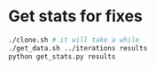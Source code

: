 Get stats for fixes
===================

```bash
./clone.sh # it will take a while
./get_data.sh ../iterations results
python get_stats.py results
```

